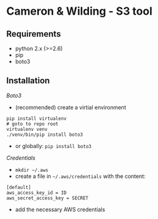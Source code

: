 Cameron & Wilding - S3 tool
===========================


Requirements
------------

- python 2.x (>=2.6)
- pip
- boto3

Installation
------------

*Boto3*

- (recommended) create a virtial environment

```
pip install virtualenv
# goto to repo root
virtualenv venv
./venv/bin/pip install boto3
```

- or globally: ```pip install boto3```

*Credentials*

- ```mkdir ~/.aws```
- create a file in ```~/.aws/credentials``` with the content:

```
[default]
aws_access_key_id = ID
aws_secret_access_key = SECRET
```

- add the necessary AWS credentials
